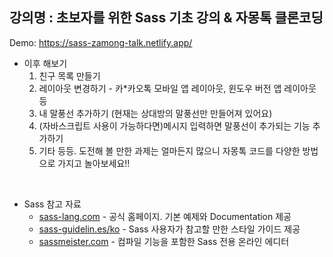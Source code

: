 ## 강의명 : 초보자를 위한 Sass 기초 강의 & 자몽톡 클론코딩

Demo: https://sass-zamong-talk.netlify.app/

- 이후 해보기
  1. 친구 목록 만들기
  2. 레이아웃 변경하기 - 카\*카오톡 모바일 앱 레이아웃, 윈도우 버전 앱 레이아웃 등
  3. 내 말풍선 추가하기 (현재는 상대방의 말풍선만 만들어져 있어요)
  4. (자바스크립트 사용이 가능하다면)메시지 입력하면 말풍선이 추가되는 기능 추가하기
  5. 기타 등등. 도전해 볼 만한 과제는 얼마든지 많으니 자몽톡 코드를 다양한 방법으로 가지고 놀아보세요!!

<br/>

- Sass 참고 자료
  - [sass-lang.com](https://sass-lang.com/) - 공식 홈페이지. 기본 예제와 Documentation 제공
  - [sass-guidelin.es/ko](https://sass-guidelin.es/ko/) - Sass 사용자가 참고할 만한 스타일 가이드 제공
  - [sassmeister.com](https://www.sassmeister.com/) - 컴파일 기능을 포함한 Sass 전용 온라인 에디터
